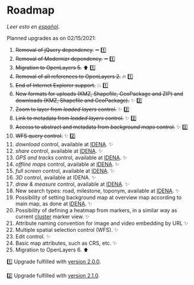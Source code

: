 # Roadmap
*Leer esto en [español](./roadmap.es-ES.md).*

Planned upgrades as on 02/15/2021:
1.	~~Removal of jQuery dependency.~~ :heavy_minus_sign: :one:
2.	~~Removal of Modernizr dependency.~~ :heavy_minus_sign: :one:
3.	~~Migration to OpenLayers 5.~~ :arrow_up: :one:
4.	~~Removal of all references to OpenLayers 2.~~ :fire: :one:
5.	~~End of Internet Explorer support.~~ :boom: :one:
6.	~~New formats for uploads (KMZ, Shapefile, GeoPackage and ZIP) and downloads (KMZ, Shapefile and GeoPackage).~~ :sparkles: :two:
7.	~~Zoom to layer from *loaded layers* control.~~ :sparkles: :two:
8.	~~Link to metadata from *loaded layers* control.~~ :sparkles: :two:
9.	~~Access to abstract and metadata from *background maps* control.~~ :sparkles: :two:
10. ~~WFS query control.~~ :sparkles: :two:
11.	*download* control, available at [IDENA](https://idena.navarra.es/navegar/?lang=en "Spatial Data Infrastructure of Navarre"). :sparkles:
12.	*share* control, available at [IDENA](https://idena.navarra.es/navegar/?lang=en "Spatial Data Infrastructure of Navarre"). :sparkles:
13.	*GPS and tracks* control, available at [IDENA](https://idena.navarra.es/navegar/?lang=en "Spatial Data Infrastructure of Navarre"). :sparkles:
14.	*offline maps* control, available at [IDENA](https://idena.navarra.es/navegar/?lang=en "Spatial Data Infrastructure of Navarre"). :sparkles:
15.	*full screen* control, available at [IDENA](https://idena.navarra.es/navegar/?lang=en "Spatial Data Infrastructure of Navarre"). :sparkles:
16.	*3D* control, available at IDENA. :sparkles:
17.	*draw & measure* control, available at [IDENA](https://idena.navarra.es/navegar/?lang=en "Spatial Data Infrastructure of Navarre"). :sparkles:
18.	New search types: road, milestone, toponym, available at [IDENA](https://idena.navarra.es/navegar/?lang=en "Spatial Data Infrastructure of Navarre"). :sparkles:
19.	Possibility of setting background map at overview map according to main map, as done at [IDENA](https://idena.navarra.es/navegar/?lang=en "Spatial Data Infrastructure of Navarre"). :sparkles:
20.	Possibility of defining a heatmap from markers, in a similar way as current [cluster](http://sitna.navarra.es/api/examples/cfg.ClusterStyleOptions.point.html) marker view. :sparkles:
21. Attribute naming convention for image and video embedding by URL :sparkles:
22. Multiple spatial selection control (WFS). :sparkles:
23. Edit control. :sparkles:
24. Basic map attributes, such as CRS, etc. :sparkles:
25. Migration to OpenLayers 6. :arrow_up:

:one: Upgrade fulfilled with [version 2.0.0](https://github.com/sitna/api-sitna/releases/tag/v2.0.0).

:two: Upgrade fulfilled with [version 2.1.0](https://github.com/sitna/api-sitna/releases/tag/v2.1.0).

